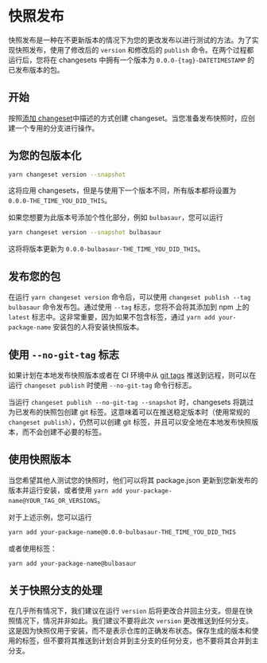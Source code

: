 # 快照发布

快照发布是一种在不更新版本的情况下为您的更改发布以进行测试的方法。为了实现快照发布，使用了修改后的 `version` 和修改后的 `publish` 命令。在两个过程都运行后，您将在 changesets 中拥有一个版本为 `0.0.0-{tag}-DATETIMESTAMP` 的已发布版本的包。

## 开始

按照[添加 changeset](./adding-a-changeset.md)中描述的方式创建 changeset。当您准备发布快照时，应创建一个专用的分支进行操作。

## 为您的包版本化

```bash
yarn changeset version --snapshot
```

这将应用 changesets，但是与使用下一个版本不同，所有版本都将设置为 `0.0.0-THE_TIME_YOU_DID_THIS`。

如果您想要为此版本号添加个性化部分，例如 `bulbasaur`，您可以运行

```bash
yarn changeset version --snapshot bulbasaur
```

这将将版本更新为 `0.0.0-bulbasaur-THE_TIME_YOU_DID_THIS`。

## 发布您的包

在运行 `yarn changeset version` 命令后，可以使用 `changeset publish --tag bulbasaur` 命令发布包。通过使用 `--tag` 标志，您将不会将其添加到 npm 上的 `latest` 标志中。这非常重要，因为如果不包含标签，通过 `yarn add your-package-name` 安装包的人将安装快照版本。

## 使用 `--no-git-tag` 标志

如果计划在本地发布快照版本或者在 CI 环境中从 [git tags](http://npm.github.io/publishing-pkgs-docs/updating/using-tags.html) 推送到远程，则可以在运行 `changeset publish` 时使用 `--no-git-tag` 命令行标志。

当运行 `changeset publish --no-git-tag --snapshot` 时，changesets 将跳过为已发布的快照包创建 git 标签。这意味着可以在推送稳定版本时（使用常规的 `changeset publish`），仍然可以创建 git 标签，并且可以安全地在本地发布快照版本，而不会创建不必要的标签。

## 使用快照版本

当您希望其他人测试您的快照时，他们可以将其 package.json 更新到您新发布的版本并运行安装，或者使用 `yarn add your-package-name@YOUR_TAG_OR_VERSIONS`。

对于上述示例，您可以运行

```bash
yarn add your-package-name@0.0.0-bulbasaur-THE_TIME_YOU_DID_THIS
```

或者使用标签：

```bash
yarn add your-package-name@bulbasaur
```

## 关于快照分支的处理

在几乎所有情况下，我们建议在运行 `version` 后将更改合并回主分支。但是在快照情况下，情况并非如此。我们建议不要将此次 `version` 更改推送到任何分支。这是因为快照仅用于安装，而不是表示仓库的正确发布状态。保存生成的版本和使用的标签，但不要将其推送到计划合并到主分支的任何分支，也不要将其合并到主分支。

